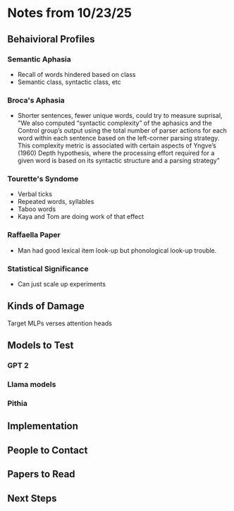 # Notes from 10/23/25

## Behaivioral Profiles

### Semantic Aphasia

- Recall of words hindered based on class
- Semantic class, syntactic class, etc

### Broca's Aphasia

- Shorter sentences, fewer unique words, could try to measure suprisal, "We also computed “syntactic complexity” of the aphasics and the Control group’s output using the total number of parser actions for each word within each sentence based on the left-corner parsing strategy. This complexity metric is associated with certain aspects of Yngve’s (1960) Depth hypothesis, where the processing effort required for a given word is based on its syntactic structure and a parsing strategy"

### Tourette's Syndome
- Verbal ticks
- Repeated words, syllables
- Taboo words
- Kaya and Tom are doing work of that effect

### Raffaella Paper

- Man had good lexical item look-up but phonological look-up trouble.

### Statistical Significance
- Can just scale up experiments

## Kinds of Damage

Target MLPs verses attention heads

## Models to Test

### GPT 2
### Llama models
### Pithia

## Implementation

## People to Contact

## Papers to Read

## Next Steps
